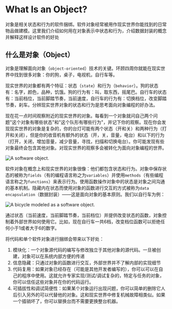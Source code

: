 # What Is an Object?

对象是相关状态和行为的软件捆绑。软件对象经常被用作现实世界你能找到的日常物品做建模。这里我们介绍如何用在对象表示中状态和行为，介绍数据封装的概念并解释这样设计软件的好处

## 什么是对象（Object）

对象是理解面向对象（`object-oriented`）技术的关键。环顾四周你就能在现实世界中找到很多对象：你的狗，桌子，电视机，自行车等。

现实世界的对象都有两个特征：状态（`state`）和行为（`behavior`）。狗的状态有：名字，颜色，品种，饥饿。狗的行为有：叫，取东西，摇尾巴。自行车的状态有：当前档位，当前脚踏节奏，当前速度，自行车的行为有：切换档位，改变脚踏节奏，刹车。分辨现实世界对象的状态和行为是思考面向对象编程的好办法。

现在花一点时间观察附近的现实世界的对象。每看到一个对象就问自己两个问题"这个对象有哪些状态"和"这个队形有哪些行为"，并记下你的观察。现在你会发现现实世界的对象是复杂的，你的台灯可能有两个状态（开和关）和两种行为（打开和关闭），但是你的收音机有额外的状态（开，关，音量，电台）和以下的行为（打开，关闭，增加音量，减少音量，寻找，扫描和切换电台）。你可能发现有些对象最终会包含其他对象。对现实世界的观察多会被转化为面向对象编程的世界。

![A software object.](https://docs.oracle.com/javase/tutorial/figures/java/concepts-object.gif)

软件对象在概念上和现实世界的对象很像：他们都包含状态和行为。对象中保存状态的被称为`fields`（有的编程语言称之为`variables`）并使用`methods`（有些编程语言称之为`functions`）来表示行为。使用函数操作对象中的状态是对象之间沟通的基本机制。隐藏内在状态而使用对象的函数进行交互的方式被称为`data encapsulation`（数据封装）——这是面向对象的基本原则。我们以自行车为例：

![A bicycle modeled as a software object.](https://docs.oracle.com/javase/tutorial/figures/java/concepts-bicycleObject.gif)

通过状态（当前速度，当前脚踏节奏，当前档位）并提供改变状态的函数，对象控制着外部世界如何使用它。比如，现在自行车一共6档，改变档位函数可以拒绝任何小于1或者大于6的数字。

将代码和单个软件对象进行捆绑会带来以下好处：

1. 模块化：一个对象源代码的编写与修改独立于其他对象的源代码。一旦被创建，对象可以在系统内部方便的传递
2. 信息隐藏：只通过对象的函数进行交互，外部世界并不了解内部的实现细节
3. 代码复用：如果对象已经存在（可能是其他开发者编写的），你可以可以在自己的程序中使用。这就允许专家实现/测试/调试复杂的，特定与任务的对象，你可以信任这些对象并在你的代码运行。
4. 可插拔性和调试简便性：如果某个对象运行出现问题，你可以简单的删除它人后引入另外的可以代替他的对象。这和现实世界中修复机械故障相类似。如果一个插销坏了，你可以替换台而不需要更换整台机器。

